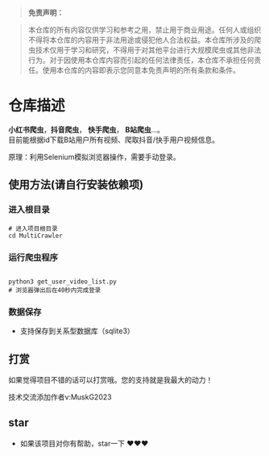 > **免责声明：**

>本仓库的所有内容仅供学习和参考之用，禁止用于商业用途。任何人或组织不得将本仓库的内容用于非法用途或侵犯他人合法权益。本仓库所涉及的爬虫技术仅用于学习和研究，不得用于对其他平台进行大规模爬虫或其他非法行为。对于因使用本仓库内容而引起的任何法律责任，本仓库不承担任何责任。使用本仓库的内容即表示您同意本免责声明的所有条款和条件。

# 仓库描述

**小红书爬虫**，**抖音爬虫**， **快手爬虫**， **B站爬虫**...。  
目前能根据id下载B站用户所有视频、爬取抖音/快手用户视频信息。

原理：利用Selenium模拟浏览器操作，需要手动登录。

## 使用方法(请自行安装依赖项)

### 进入根目录
   ```shell   
   # 进入项目根目录
   cd MultiCrawler
   
   ```
   
### 运行爬虫程序

   ```shell
   
   python3 get_user_video_list.py
   # 浏览器弹出后在40秒内完成登录    
   ```


### 数据保存
- 支持保存到关系型数据库（sqlite3）

## 打赏

如果觉得项目不错的话可以打赏哦。您的支持就是我最大的动力！

技术交流添加作者v:MuskG2023

## star
- 如果该项目对你有帮助，star一下 ❤️❤️❤️
